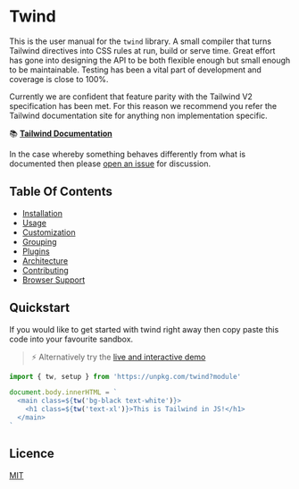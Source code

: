 # Twind

This is the user manual for the `twind` library. A small compiler that turns Tailwind directives into CSS rules at run, build or serve time. Great effort has gone into designing the API to be both flexible enough but small enough to be maintainable. Testing has been a vital part of development and coverage is close to 100%.

Currently we are confident that feature parity with the Tailwind V2 specification has been met. For this reason we recommend you refer the Tailwind documentation site for anything non implementation specific.

📚 **[Tailwind Documentation](https://tailwindcss.com)**

In the case whereby something behaves differently from what is documented then please [open an issue](https://github.com/tw-in-js/core/issues) for discussion.

## Table Of Contents

- [Installation](./installation.md)
- [Usage](./usage.md)
- [Customization](./customization.md)
- [Grouping](./grouping.md)
- [Plugins](./plugins)
- [Architecture](./architectiure)
- [Contributing](./contributing)
- [Browser Support](./browser-support.md)

## Quickstart

If you would like to get started with twind right away then copy paste this code into your favourite sandbox.

> ⚡️ Alternatively try the [live and interactive demo](https://esm.codes/)

```js
import { tw, setup } from 'https://unpkg.com/twind?module'

document.body.innerHTML = `
  <main class=${tw('bg-black text-white')}>
    <h1 class=${tw('text-xl')}>This is Tailwind in JS!</h1>
  </main>
`
```

## Licence

[MIT](https://github.com/tw-in-js/core/blob/main/LICENSE)
